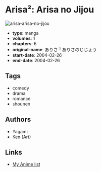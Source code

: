 # Arisa²: Arisa no Jijou

![arisa-arisa-no-jijou](https://cdn.myanimelist.net/images/manga/3/147303.jpg)

-   **type**: manga
-   **volumes**: 1
-   **chapters**: 6
-   **original-name**: ありさ ² ありさのじじょう
-   **start-date**: 2004-02-26
-   **end-date**: 2004-02-26

## Tags

-   comedy
-   drama
-   romance
-   shounen

## Authors

-   Yagami
-   Ken (Art)

## Links

-   [My Anime list](https://myanimelist.net/manga/85001/Arisa%C2%B2__Arisa_no_Jijou)
